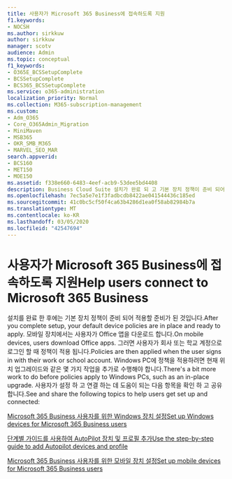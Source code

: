 ```yaml
---
title: 사용자가 Microsoft 365 Business에 접속하도록 지원
f1.keywords:
- NOCSH
ms.author: sirkkuw
author: sirkkuw
manager: scotv
audience: Admin
ms.topic: conceptual
f1_keywords:
- O365E_BCSSetupComplete
- BCSSetupComplete
- BCS365_BCSSetupComplete
ms.service: o365-administration
localization_priority: Normal
ms.collection: M365-subscription-management
ms.custom:
- Adm_O365
- Core_O365Admin_Migration
- MiniMaven
- MSB365
- OKR_SMB_M365
- MARVEL_SEO_MAR
search.appverid:
- BCS160
- MET150
- MOE150
ms.assetid: f338e660-6483-4eef-acb9-53dee5bd4408
description: Business Cloud Suite 설치가 완료 되 고 기본 장치 정책이 준비 되어 적용할 준비가 된 후 예상 되는 작업에 대해 알아봅니다.
ms.openlocfilehash: 7ec5a5e7e1f3fadbcdb8422ae041544436c185ed
ms.sourcegitcommit: 41c0bc5cf50f4ca63b4286d1ea0f58ab82984b7a
ms.translationtype: MT
ms.contentlocale: ko-KR
ms.lasthandoff: 03/05/2020
ms.locfileid: "42547694"
---
```

# <a name="help-users-connect-to-microsoft-365-business"></a><span data-ttu-id="b2de4-103">사용자가 Microsoft 365 Business에 접속하도록 지원</span><span class="sxs-lookup"><span data-stu-id="b2de4-103">Help users connect to Microsoft 365 Business</span></span>

<span data-ttu-id="b2de4-104">설치를 완료 한 후에는 기본 장치 정책이 준비 되어 적용할 준비가 된 것입니다.</span><span class="sxs-lookup"><span data-stu-id="b2de4-104">After you complete setup, your default device policies are in place and ready to apply.</span></span> <span data-ttu-id="b2de4-105">모바일 장치에서는 사용자가 Office 앱을 다운로드 합니다.</span><span class="sxs-lookup"><span data-stu-id="b2de4-105">On mobile devices, users download Office apps.</span></span> <span data-ttu-id="b2de4-106">그러면 사용자가 회사 또는 학교 계정으로 로그인 할 때 정책이 적용 됩니다.</span><span class="sxs-lookup"><span data-stu-id="b2de4-106">Policies are then applied when the user signs in with their work or school account.</span></span> <span data-ttu-id="b2de4-107">Windows PC에 정책을 적용하려면 현재 위치 업그레이드와 같은 몇 가지 작업을 추가로 수행해야 합니다.</span><span class="sxs-lookup"><span data-stu-id="b2de4-107">There's a bit more work to do before policies apply to Windows PCs, such as an in-place upgrade.</span></span> <span data-ttu-id="b2de4-108">사용자가 설정 하 고 연결 하는 데 도움이 되는 다음 항목을 확인 하 고 공유 합니다.</span><span class="sxs-lookup"><span data-stu-id="b2de4-108">See and share the following topics to help users get set up and connected:</span></span>
  
[<span data-ttu-id="b2de4-109">Microsoft 365 Business 사용자를 위한 Windows 장치 설정</span><span class="sxs-lookup"><span data-stu-id="b2de4-109">Set up Windows devices for Microsoft 365 Business users</span></span>](set-up-windows-devices.md)
  
[<span data-ttu-id="b2de4-110">단계별 가이드를 사용하여 AutoPilot 장치 및 프로필 추가</span><span class="sxs-lookup"><span data-stu-id="b2de4-110">Use the step-by-step guide to add Autopilot devices and profile</span></span>](add-autopilot-devices-and-profile.md)
  
[<span data-ttu-id="b2de4-111">Microsoft 365 Business 사용자를 위한 모바일 장치 설정</span><span class="sxs-lookup"><span data-stu-id="b2de4-111">Set up mobile devices for Microsoft 365 Business users</span></span>](set-up-mobile-devices.md)
  

